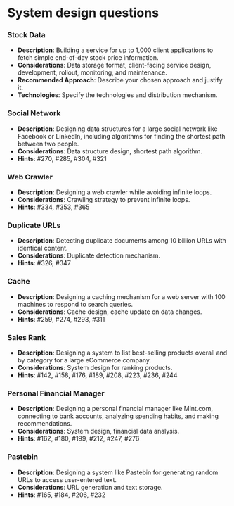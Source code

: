 # System design questions

### Stock Data

- **Description**: Building a service for up to 1,000 client applications to fetch simple end-of-day stock price information.
- **Considerations**: Data storage format, client-facing service design, development, rollout, monitoring, and maintenance.
- **Recommended Approach**: Describe your chosen approach and justify it.
- **Technologies**: Specify the technologies and distribution mechanism.

### Social Network

- **Description**: Designing data structures for a large social network like Facebook or LinkedIn, including algorithms for finding the shortest path between two people.
- **Considerations**: Data structure design, shortest path algorithm.
- **Hints**: #270, #285, #304, #321

### Web Crawler

- **Description**: Designing a web crawler while avoiding infinite loops.
- **Considerations**: Crawling strategy to prevent infinite loops.
- **Hints**: #334, #353, #365

### Duplicate URLs

- **Description**: Detecting duplicate documents among 10 billion URLs with identical content.
- **Considerations**: Duplicate detection mechanism.
- **Hints**: #326, #347

### Cache

- **Description**: Designing a caching mechanism for a web server with 100 machines to respond to search queries.
- **Considerations**: Cache design, cache update on data changes.
- **Hints**: #259, #274, #293, #311

### Sales Rank

- **Description**: Designing a system to list best-selling products overall and by category for a large eCommerce company.
- **Considerations**: System design for ranking products.
- **Hints**: #142, #158, #176, #189, #208, #223, #236, #244

### Personal Financial Manager

- **Description**: Designing a personal financial manager like Mint.com, connecting to bank accounts, analyzing spending habits, and making recommendations.
- **Considerations**: System design, financial data analysis.
- **Hints**: #162, #180, #199, #212, #247, #276

### Pastebin

- **Description**: Designing a system like Pastebin for generating random URLs to access user-entered text.
- **Considerations**: URL generation and text storage.
- **Hints**: #165, #184, #206, #232
